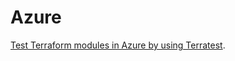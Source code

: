 # Azure

[Test Terraform modules in Azure by using Terratest](https://docs.microsoft.com/en-us/azure/terraform/terratest-in-terraform-modules).
